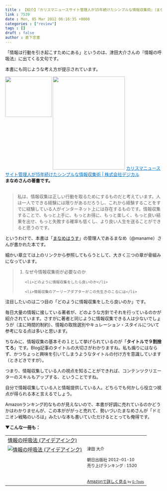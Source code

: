 ```yaml
---
title : 【紹介】『カリスマニュースサイト管理人が15年続けたシンプルな情報収集術』（まなめ）
link : 7539
date : Mon, 05 Mar 2012 06:16:35 +0000
categories : ["review"]
tags : []
draft : false
author : 倉下忠憲
---
```


「情報は行動を引き起こすためにある」というのは、津田大介さんの『情報の呼吸法』に出てくる文句です。

本書にも同じような考え方が提示されています。

<img alt="" src="http://digical-primary.heteml.jp/newdigical/wp-content/uploads/2012/02/012_maname_20120118-232x300.jpg" class="alignnone" width="232" height="300" />
<a href="http://www.digical.co.jp/ebooks/102.html" target="_blank"><img class="alignleft" align="left" border="0" src="http://capture.heartrails.com/150x130/shadow?http://www.digical.co.jp/ebooks/102.html" alt="" width="150" height="130" /></a><a style="color:#0070C5;" href="http://www.digical.co.jp/ebooks/102.html" target="_blank">カリスマニュースサイト管理人が15年続けたシンプルな情報収集術 | 株式会社デジカル</a><a href="http://b.hatena.ne.jp/entry/http://www.digical.co.jp/ebooks/102.html" target="_blank"><img border="0" src="http://b.hatena.ne.jp/entry/image/http://www.digical.co.jp/ebooks/102.html" alt="" /></a><br><strong>まなめさんの著書です。</strong><br style="clear:both;" /><br>

<blockquote>
私は、情報収集は正しい行動を取るためにするものだと考えています。人は一人でできる経験には限りがあるだろうし、これから経験することをすでに経験している人がインターネット上には存在するものです。情報収集することで、もっと上手に、もっとお得に、もっと楽しく、もっと良い結果を出せ、もっと失敗する確率も低くし、より良い人生を送ることができると思うのです。
</blockquote>

というわけで、本書は「<a href="http://homepage1.nifty.com/maname/">まなめはうす</a>」の管理人であるまなめ（@maname）さんが書かれた本です。

細かい章立ては上のリンクから参照してもらうとして、大きく三つの章が骨組みになっています。



<blockquote><ol>
	<li>なぜ今情報収集術が必要なのか</li>

	<li>どのように情報収集をしたら良いのか</li>

	<li>情報収集のアーリーアダプターがこの先生きのこるには</li>
</ol>

</blockquote>



注目したいのは二つ目の「どのように情報収集をしたら良いのか」です。

毎日大量の情報に接している著者が、どのような方針でそれを行っているのかが紹介されています。さすがに著者と同じように情報収集できる人は少ないでしょうが（主に時間的制約）、情報の取捨選別やキュレーション・スタイルについて参考になる点は多いと思います。

ちなみに、情報収集の基本その１として挙げられているのが「<strong>タイトルで９割捨てろ</strong>」です。Blog記事のタイトルの大切さがわかりますね。私も煽りにはならず、かつちょっと興味を引いてしまうようなタイトルの付け方を意識しています（ときどきですが）。

つまり、情報収集している人の視点を知ることができれば、コンテンツクリエーターのスキルもアップする、ということですね。

自分で情報収集している人と情報提供している人。どちらでも何かしら役立つ視点が得られる本と言えるでしょう。

Amazonランキング的なものが見えないので、本書が好調に売れているのかどうかはわかりませんが、この本がががっと売れて、勢いづいたまなめさんが「ドミニオン戦略のいろは」みたいな本も書いていただけるととっても俺得です。

<strong>▼こんな一冊も：</strong>
<table  border="0" cellpadding="5"><tr><td colspan="2"><a href="http://www.amazon.co.jp/%E6%83%85%E5%A0%B1%E3%81%AE%E5%91%BC%E5%90%B8%E6%B3%95-%E3%82%A2%E3%82%A4%E3%83%87%E3%82%A2%E3%82%A4%E3%83%B3%E3%82%AF-%E6%B4%A5%E7%94%B0-%E5%A4%A7%E4%BB%8B/dp/4255006210%3FSubscriptionId%3D15SMZCTB9V8NGR2TW082%26tag%3Drashita1000-22%26linkCode%3Dxm2%26camp%3D2025%26creative%3D165953%26creativeASIN%3D4255006210" target="_blank">情報の呼吸法 (アイデアインク)</a><img src="http://www.assoc-amazon.jp/e/ir?t=rashita1000-22&l=ur2&o=9" width="1" height="1" style="border: none;" alt="" /></td></tr><tr><td valign="top"><a href="http://www.amazon.co.jp/%E6%83%85%E5%A0%B1%E3%81%AE%E5%91%BC%E5%90%B8%E6%B3%95-%E3%82%A2%E3%82%A4%E3%83%87%E3%82%A2%E3%82%A4%E3%83%B3%E3%82%AF-%E6%B4%A5%E7%94%B0-%E5%A4%A7%E4%BB%8B/dp/4255006210%3FSubscriptionId%3D15SMZCTB9V8NGR2TW082%26tag%3Drashita1000-22%26linkCode%3Dxm2%26camp%3D2025%26creative%3D165953%26creativeASIN%3D4255006210" target="_blank"><img src="http://ecx.images-amazon.com/images/I/41PKP3-HdmL._SL160_.jpg" border="0" alt="情報の呼吸法 (アイデアインク)" /></a></td><td valign="top"><font size="-1">津田 大介 <br /><br />朝日出版社  2012-01-10<br />売り上げランキング : 1520<br /><br /><br /><a href="http://www.amazon.co.jp/%E6%83%85%E5%A0%B1%E3%81%AE%E5%91%BC%E5%90%B8%E6%B3%95-%E3%82%A2%E3%82%A4%E3%83%87%E3%82%A2%E3%82%A4%E3%83%B3%E3%82%AF-%E6%B4%A5%E7%94%B0-%E5%A4%A7%E4%BB%8B/dp/4255006210%3FSubscriptionId%3D15SMZCTB9V8NGR2TW082%26tag%3Drashita1000-22%26linkCode%3Dxm2%26camp%3D2025%26creative%3D165953%26creativeASIN%3D4255006210" target="_blank">Amazonで詳しく見る</a></font><font size="-2"> by <a href="http://www.goodpic.com/mt/aws/index.html" >G-Tools</a></font></td></tr></table>


